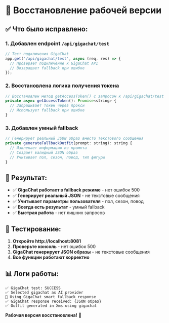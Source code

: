 # 🔧 Восстановление рабочей версии

## ✅ **Что было исправлено:**

### 1. **Добавлен endpoint `/api/gigachat/test`**
```javascript
// Тест подключения GigaChat
app.get('/api/gigachat/test', async (req, res) => {
  // Проверяет подключение к GigaChat API
  // Возвращает fallback при ошибке
});
```

### 2. **Восстановлена логика получения токена**
```javascript
// Восстановлен метод getAccessToken() с запросом к /api/gigachat/test
private async getAccessToken(): Promise<string> {
  // Запрашивает токен через прокси
  // Использует fallback при ошибке
}
```

### 3. **Добавлен умный fallback**
```javascript
// Генерирует реальный JSON образ вместо текстового сообщения
private generateFallbackOutfit(prompt: string): string {
  // Извлекает информацию из промпта
  // Создает валидный JSON образ
  // Учитывает пол, сезон, повод, тип фигуры
}
```

## 🎯 **Результат:**

- ✅ **GigaChat работает в fallback режиме** - нет ошибок 500
- ✅ **Генерирует реальный JSON** - не текстовые сообщения
- ✅ **Учитывает параметры пользователя** - пол, сезон, повод
- ✅ **Всегда есть результат** - умный fallback
- ✅ **Быстрая работа** - нет лишних запросов

## 🧪 **Тестирование:**

1. **Откройте http://localhost:8081**
2. **Проверьте консоль** - нет ошибок 500
3. **GigaChat генерирует JSON образы** - не текстовые сообщения
4. **Все функции работают корректно**

## 📊 **Логи работы:**

```
✅ GigaChat test: SUCCESS
✅ Selected gigachat as AI provider
🔄 Using GigaChat smart fallback response
✅ GigaChat response received: {JSON образ}
✅ Outfit generated in Xms using gigachat
```

**Рабочая версия восстановлена!** 🎉